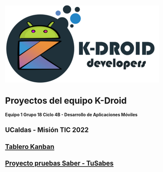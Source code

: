 ![K-Droid Developers](/Imagenes/Logo%20K-Droid%20Texto.png)
# Proyectos del equipo K-Droid

#### Equipo 1 Grupo 18 Ciclo 4B - Desarrollo de Aplicaciones Móviles

## UCaldas - Misión TIC 2022

[Tablero Kanban](https://github.com/toXGet/K-Droid/projects/1 "El tablero Kanban del proyecto Tu Sabes")
------------------
[Proyecto pruebas Saber - TuSabes](https://github.com/toXGet/TuSabes/tree/76422a46a1ef46ebf42838bcac975f93ac967d9e "Submodulo en éste repositorio")
------------------
